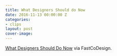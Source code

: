 ```yaml
---
title: What Designers Should do Now
date: 2016-11-13 00:00:00 Z
categories:
- clips
layout: post
cover-image: 
---
```


[What Designers Should Do Now](https://www.fastcodesign.com/3065502/what-designers-should-do-now) via FastCoDesign.